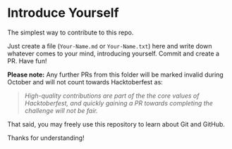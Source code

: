 # Introduce Yourself

The simplest way to contribute to this repo.

Just create a file (`Your-Name.md` or `Your-Name.txt`) here and write down whatever comes to your mind, introducing yourself. Commit and create a PR. Have fun!

**Please note:** Any further PRs from this folder will be marked invalid during October and will not count towards Hacktoberfest as:

> _High-quality contributions are part of the the core values of Hacktoberfest, and quickly gaining a PR towards completing the challenge will not be fair._

That said, you may freely use this repository to learn about Git and GitHub.

Thanks for understanding!
